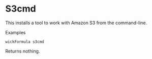 S3cmd
=====

This installs a tool to work with Amazon S3 from the command-line.

Examples

    wickFormula s3cmd

Returns nothing.


